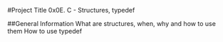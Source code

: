 #Project Title
0x0E. C - Structures, typedef

##General Information
What are structures, when, why and how to use them
How to use typedef

